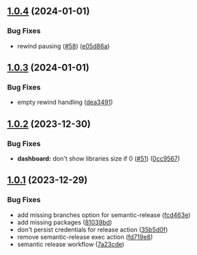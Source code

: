 ## [1.0.4](https://github.com/RaunoT/plex-rewind/compare/v1.0.3...v1.0.4) (2024-01-01)

### Bug Fixes

- rewind pausing ([#58](https://github.com/RaunoT/plex-rewind/issues/58)) ([e05d86a](https://github.com/RaunoT/plex-rewind/commit/e05d86af86b560a32afe4c8b7ed817117792d2c9))

## [1.0.3](https://github.com/RaunoT/plex-rewind/compare/v1.0.2...v1.0.3) (2024-01-01)

### Bug Fixes

- empty rewind handling ([dea3491](https://github.com/RaunoT/plex-rewind/commit/dea3491200025dd43bffefd0bec99a0dd3ca6cea))

## [1.0.2](https://github.com/RaunoT/plex-rewind/compare/v1.0.1...v1.0.2) (2023-12-30)

### Bug Fixes

- **dashboard:** don't show libraries size if 0 ([#51](https://github.com/RaunoT/plex-rewind/issues/51)) ([0cc9567](https://github.com/RaunoT/plex-rewind/commit/0cc95672bbef709df3effc6dac8d849e30c2baee))

## [1.0.1](https://github.com/RaunoT/plex-rewind/compare/v1.0.0...v1.0.1) (2023-12-29)

### Bug Fixes

- add missing branches option for semantic-release ([fcd463e](https://github.com/RaunoT/plex-rewind/commit/fcd463eee8744a21eabd98cc25519bef32d10cb8))
- add missing packages ([81039bd](https://github.com/RaunoT/plex-rewind/commit/81039bd5ac4b0bcde40ae6afeb1d54fc16e1dd2d))
- don't persist credentials for release action ([35b5d0f](https://github.com/RaunoT/plex-rewind/commit/35b5d0fd04a8f037bcf4f016bdc4d059a9a10a32))
- remove semantic-release exec action ([fd719e8](https://github.com/RaunoT/plex-rewind/commit/fd719e810af122469771171ab77f4518c77806bb))
- semantic release workflow ([7a23cde](https://github.com/RaunoT/plex-rewind/commit/7a23cdeb8fc2a07fcbe5e57b6a9180348cb12ba0))
